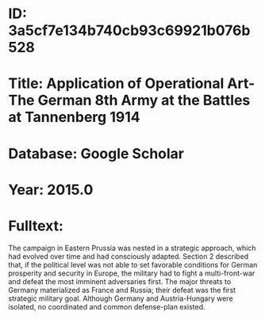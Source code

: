 # ID: 3a5cf7e134b740cb93c69921b076b528
# Title: Application of Operational Art-The German 8th Army at the Battles at Tannenberg 1914
# Database: Google Scholar
# Year: 2015.0
# Fulltext:
The campaign in Eastern Prussia was nested in a strategic approach, which had evolved over time and had consciously adapted.
Section 2 described that, if the political level was not able to set favorable conditions for German prosperity and security in Europe, the military had to fight a multi-front-war and defeat the most imminent adversaries first.
The major threats to Germany materialized as France and Russia; their defeat was the first strategic military goal.
Although Germany and Austria-Hungary were isolated, no coordinated and common defense-plan existed.